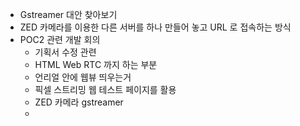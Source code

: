 - Gstreamer 대안 찾아보기 
- ZED 카메라를 이용한 다른 서버를 하나 만들어 놓고 URL 로 접속하는 방식
- POC2 관련 개발 회의
  - 기획서 수정 관련
  - HTML Web RTC 까지 하는 부분 
  - 언리얼 안에 웹뷰 띄우는거 
  - 픽셀 스트리밍 웹 테스트 페이지를 활용 
  - ZED 카메라 gstreamer 
  - 